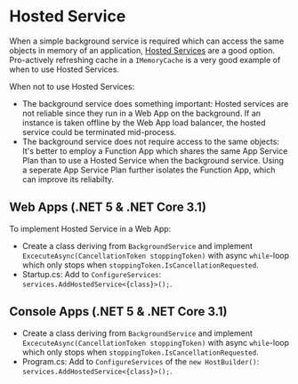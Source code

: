 # Hosted Service

When a simple background service is required which can access the same objects in memory of an application, [Hosted Services](https://docs.microsoft.com/en-us/aspnet/core/fundamentals/host/hosted-services?view=aspnetcore-5.0&tabs=visual-studio) are a good option. Pro-actively refreshing cache in a `IMemoryCache` is a very good example of when to use Hosted Services.

When not to use Hosted Services:

* The background service does something important: Hosted services are not reliable since they run in a Web App on the background. If an instance is taken offline by the Web App load balancer, the hosted service could be terminated mid-process.
* The background service does not require access to the same objects: It's better to employ a Function App which shares the same App Service Plan than to use a Hosted Service when the background service. Using a seperate App Service Plan further isolates the Function App, which can improve its reliabilty.

## Web Apps (.NET 5 & .NET Core 3.1)

To implement Hosted Service in a Web App:

- Create a class deriving from `BackgroundService` and implement `ExcecuteAsync(CancellationToken stoppingToken)` with async `while`-loop which only stops when `stoppingToken.IsCancellationRequested`.
- Startup.cs: Add to `ConfigureServices`: `services.AddHostedService<{class}>();`.

## Console Apps (.NET 5 & .NET Core 3.1)

- Create a class deriving from `BackgroundService` and implement `ExcecuteAsync(CancellationToken stoppingToken)` with async `while`-loop which only stops when `stoppingToken.IsCancellationRequested`.
- Program.cs: Add to `ConfigureServices` of the `new HostBuilder()`: `services.AddHostedService<{class}>();`.
